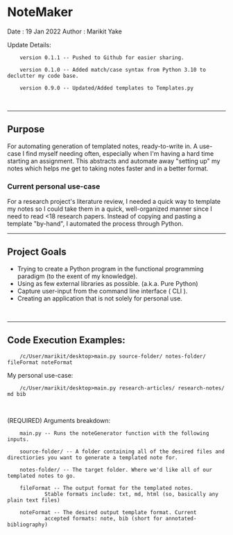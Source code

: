 # NoteMaker

Date : 19 Jan 2022
Author : Marikit Yake


Update Details:


        version 0.1.1 -- Pushed to Github for easier sharing.

        version 0.1.0 -- Added match/case syntax from Python 3.10 to declutter my code base.

        version 0.9.0 -- Updated/Added templates to Templates.py 
<br>
<hr>

## Purpose
For automating generation of templated notes, ready-to-write in. A use-case I find myself needing often, especially when I'm having a hard time starting an assignment. This abstracts and automate away "setting up" my notes which helps me get to taking notes faster and in a better format.
<br>

### Current personal use-case
For a research project's literature review, I needed a quick way to template my notes so I could take them in a quick, well-organized manner since I need to read <18 research papers. Instead of copying and pasting a template "by-hand", I automated the process through Python.
<br>
<hr>

## Project Goals
- Trying to create a Python program in the functional programming paradigm (to the exent of my knowledge).
- Using as few external libraries as possible. (a.k.a. Pure Python)
- Capture user-input from the command line interface ( CLI ).
- Creating an application that is not solely for personal use.
<br>
<hr>


## Code Execution Examples:

        /c/User/marikit/desktop>main.py source-folder/ notes-folder/ fileFormat noteFormat

My personal use-case:

        /c/User/marikit/desktop>main.py research-articles/ research-notes/ md bib

<br>


(REQUIRED) Arguments breakdown:

        main.py -- Runs the noteGenerator function with the following inputs.

        source-folder/ -- A folder containing all of the desired files and directiories you want to generate a templated note for.

        notes-folder/ -- The target folder. Where we'd like all of our templated notes to go.

        fileFormat -- The output format for the templated notes. 
                Stable formats include: txt, md, html (so, basically any plain text files)

        noteFormat -- The desired output template format. Current 
                accepted formats: note, bib (short for annotated-bibliography)

